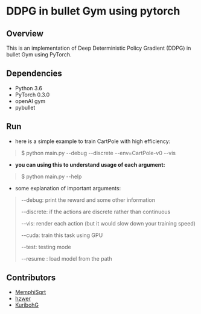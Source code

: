 # DDPG in bullet Gym using pytorch
## Overview
This is an implementation of Deep Deterministic Policy Gradient (DDPG) in bullet Gym using PyTorch.
## Dependencies
* Python 3.6
* PyTorch 0.3.0
* openAI gym
* pybullet

## Run
* here is a simple example to train CartPole with high efficiency:
> $ python main.py --debug --discrete --env=CartPole-v0 --vis
* **you can using this to understand usage of each argument:**
> $ python main.py --help

* some explanation of important arguments:
> --debug: print the reward and some other information
>
> --discrete: if the actions are discrete rather than continuous
>
> --vis: render each action (but it would slow down your training speed) 
>
> --cuda: train this task using GPU
>
> --test: testing mode
>
> --resume <file pash>: load model from the path

## Contributors

- [MemphiSqrt](https://github.com/MemphiSqrt)
- [hzwer](https://github.com/hzwer)
- [KuribohG](https://github.com/KuribohG)
